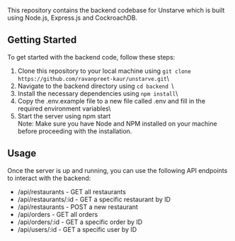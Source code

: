 
This repository contains the backend codebase for Unstarve which is built using Node.js, Express.js and CockroachDB.

## Getting Started

To get started with the backend code, follow these steps:

1. Clone this repository to your local machine using ``` git clone https://github.com/ravanpreet-kaur/unstarve.git ```\
2. Navigate to the backend directory using ```cd backend ```\
3. Install the necessary dependencies using ```npm install```\
4. Copy the .env.example file to a new file called .env and fill in the required environment variables\
5. Start the server using npm start\
Note: Make sure you have Node and NPM installed on your machine before proceeding with the installation.

## Usage
Once the server is up and running, you can use the following API endpoints to interact with the backend:

* /api/restaurants - GET all restaurants
* /api/restaurants/:id - GET a specific restaurant by ID
* /api/restaurants - POST a new restaurant
* /api/orders - GET all orders
* /api/orders/:id - GET a specific order by ID
* /api/users/:id - GET a specific user by ID



